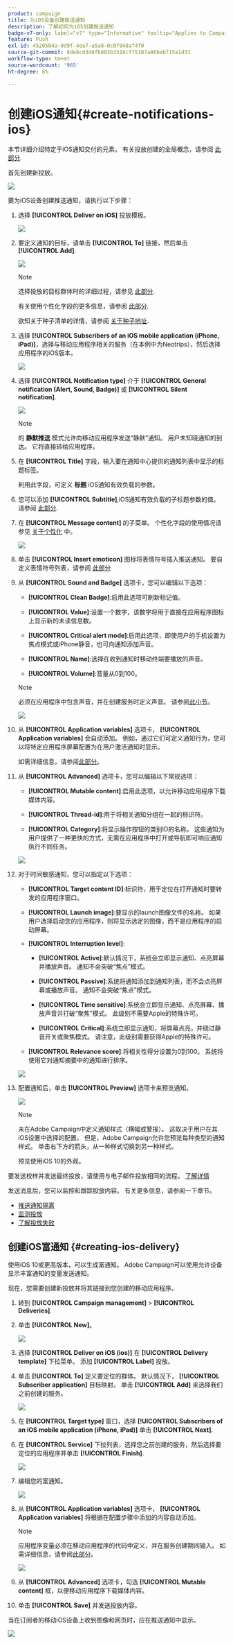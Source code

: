 ```yaml
---
product: campaign
title: 为iOS设备创建推送通知
description: 了解如何为iOS创建推送通知
badge-v7-only: label="v7" type="Informative" tooltip="Applies to Campaign Classic v7 only"
feature: Push
exl-id: 4520504a-0d9f-4ea7-a5a8-0c07948af4f0
source-git-commit: 8debcd3d8fb883b3316cf75187a86bebf15a1d31
workflow-type: tm+mt
source-wordcount: '965'
ht-degree: 6%

---
```


# 创建iOS通知{#create-notifications-ios}



本节详细介绍特定于iOS通知交付的元素。 有关投放创建的全局概念，请参阅 [此部分](steps-about-delivery-creation-steps.md).

首先创建新投放。

![](assets/nmac_delivery_1.png)

要为iOS设备创建推送通知，请执行以下步骤：

1. 选择 **[!UICONTROL Deliver on iOS]** 投放模板。

   ![](assets/nmac_delivery_ios_1.png)

1. 要定义通知的目标，请单击 **[!UICONTROL To]** 链接，然后单击 **[!UICONTROL Add]**.

   ![](assets/nmac_delivery_ios_2.png)

   >[!NOTE]
   >
   >选择投放的目标群体时的详细过程，请参见 [此部分](steps-defining-the-target-population.md).
   >
   >有关使用个性化字段的更多信息，请参阅 [此部分](about-personalization.md).
   >
   >欲知关于种子清单的详情，请参阅 [关于种子地址](about-seed-addresses.md).

1. 选择 **[!UICONTROL Subscribers of an iOS mobile application (iPhone, iPad)]**，选择与移动应用程序相关的服务（在本例中为Neotrips），然后选择应用程序的iOS版本。

   ![](assets/nmac_delivery_ios_3.png)

1. 选择 **[!UICONTROL Notification type]** 介于 **[!UICONTROL General notification (Alert, Sound, Badge)]** 或 **[!UICONTROL Silent notification]**.

   ![](assets/nmac_delivery_ios_4.png)

   >[!NOTE]
   >
   >的 **静默推送** 模式允许向移动应用程序发送“静默”通知。 用户未知晓通知的到达。 它将直接转给应用程序。

1. 在 **[!UICONTROL Title]** 字段，输入要在通知中心提供的通知列表中显示的标题标签。

   利用此字段，可定义 **标题** iOS通知有效负载的参数。

1. 您可以添加 **[!UICONTROL Subtitle]**,iOS通知有效负载的子标题参数的值。 请参阅 [此部分](configuring-the-mobile-application.md).

1. 在 **[!UICONTROL Message content]** 的子菜单。 个性化字段的使用情况请参见 [关于个性化](about-personalization.md) 中。

   ![](assets/nmac_delivery_ios_5.png)

1. 单击 **[!UICONTROL Insert emoticon]** 图标将表情符号插入推送通知。 要自定义表情符号列表，请参阅 [此部分](customizing-emoticon-list.md)

1. 从 **[!UICONTROL Sound and Badge]** 选项卡，您可以编辑以下选项：

   * **[!UICONTROL Clean Badge]**:启用此选项可刷新标记值。

   * **[!UICONTROL Value]**:设置一个数字，该数字将用于直接在应用程序图标上显示新的未读信息数。

   * **[!UICONTROL Critical alert mode]**:启用此选项，即使用户的手机设置为焦点模式或iPhone静音，也可向通知添加声音。

   * **[!UICONTROL Name]**:选择在收到通知时移动终端要播放的声音。

   * **[!UICONTROL Volume]**:音量从0到100。
   >[!NOTE]
   >
   >必须在应用程序中包含声音，并在创建服务时定义声音。 请参阅[此小节](configuring-the-mobile-application.md#configuring-external-account-ios)。

   ![](assets/nmac_delivery_ios_6.png)

1. 从 **[!UICONTROL Application variables]** 选项卡， **[!UICONTROL Application variables]** 会自动添加。 例如，通过它们可定义通知行为，您可以将特定应用程序屏幕配置为在用户激活通知时显示。

   如需详细信息，请参阅[此部分](configuring-the-mobile-application.md)。

1. 从 **[!UICONTROL Advanced]** 选项卡，您可以编辑以下常规选项：

   * **[!UICONTROL Mutable content]**:启用此选项，以允许移动应用程序下载媒体内容。

   * **[!UICONTROL Thread-id]**:用于将相关通知分组在一起的标识符。

   * **[!UICONTROL Category]**:将显示操作按钮的类别ID的名称。 这些通知为用户提供了一种更快的方式，无需在应用程序中打开或导航即可响应通知执行不同任务。

   ![](assets/nmac_delivery_ios_7.png)

1. 对于时间敏感通知，您可以指定以下选项：

   * **[!UICONTROL Target content ID]**:标识符，用于定位在打开通知时要转发的应用程序窗口。

   * **[!UICONTROL Launch image]**:要显示的launch图像文件的名称。 如果用户选择启动您的应用程序，则将显示选定的图像，而不是应用程序的启动屏幕。

   * **[!UICONTROL Interruption level]**:

      * **[!UICONTROL Active]**:默认情况下，系统会立即显示通知、点亮屏幕并播放声音。 通知不会突破“焦点”模式。

      * **[!UICONTROL Passive]**:系统将通知添加到通知列表，而不会点亮屏幕或播放声音。 通知不会突破“焦点”模式。

      * **[!UICONTROL Time sensitive]**:系统会立即显示通知、点亮屏幕、播放声音并打破“聚焦”模式。 此级别不需要Apple的特殊许可。

      * **[!UICONTROL Critical]**:系统立即显示通知，将屏幕点亮，并绕过静音开关或聚焦模式。 请注意，此级别需要获得Apple的特殊许可。
   * **[!UICONTROL Relevance score]**:将相关性得分设置为0到100。 系统将使用它对通知摘要中的通知进行排序。

   ![](assets/nmac_delivery_ios_8.png)

1. 配置通知后，单击 **[!UICONTROL Preview]** 选项卡来预览通知。

   ![](assets/nmac_intro_2.png)

   >[!NOTE]
   >
   >未在Adobe Campaign中定义通知样式（横幅或警报）。 这取决于用户在其iOS设置中选择的配置。 但是，Adobe Campaign允许您预览每种类型的通知样式。 单击右下方的箭头，从一种样式切换到另一种样式。
   >
   >预览使用iOS 10的外观。

要发送校样并发送最终投放，请使用与电子邮件投放相同的流程。 [了解详情](steps-validating-the-delivery.md)

发送消息后，您可以监控和跟踪投放内容。 有关更多信息，请参阅一下章节。

* [推送通知隔离](understanding-quarantine-management.md#push-notification-quarantines)
* [监测投放](about-delivery-monitoring.md)
* [了解投放失败](understanding-delivery-failures.md)

## 创建iOS富通知 {#creating-ios-delivery}

使用iOS 10或更高版本，可以生成富通知。 Adobe Campaign可以使用允许设备显示丰富通知的变量发送通知。

现在，您需要创建新投放并将其链接到您创建的移动应用程序。

1. 转到 **[!UICONTROL Campaign management]** > **[!UICONTROL Deliveries]**.

1. 单击 **[!UICONTROL New]**。

   ![](assets/nmac_android_3.png)

1. 选择 **[!UICONTROL Deliver on iOS (ios)]** 在 **[!UICONTROL Delivery template]** 下拉菜单。 添加 **[!UICONTROL Label]** 投放。

1. 单击 **[!UICONTROL To]** 定义要定位的群体。 默认情况下， **[!UICONTROL Subscriber application]** 目标映射。 单击 **[!UICONTROL Add]** 来选择我们之前创建的服务。

   ![](assets/nmac_ios_9.png)

1. 在 **[!UICONTROL Target type]** 窗口，选择 **[!UICONTROL Subscribers of an iOS mobile application (iPhone, iPad)]** 单击 **[!UICONTROL Next]**.

1. 在 **[!UICONTROL Service]** 下拉列表，选择您之前创建的服务，然后选择要定位的应用程序并单击 **[!UICONTROL Finish]**.

   ![](assets/nmac_ios_6.png)

1. 编辑您的富通知。

   ![](assets/nmac_ios_7.png)

1. 从 **[!UICONTROL Application variables]** 选项卡， **[!UICONTROL Application variables]** 将根据在配置步骤中添加的内容自动添加。

   >[!NOTE]
   >
   >应用程序变量必须在移动应用程序的代码中定义，并在服务创建期间输入。 如需详细信息，请参阅[此部分](configuring-the-mobile-application.md)。

   ![](assets/nmac_ios_10.png)

1. 从 **[!UICONTROL Advanced]** 选项卡，勾选 **[!UICONTROL Mutable content]** 框，以便移动应用程序下载媒体内容。

1. 单击 **[!UICONTROL Save]** 并发送投放内容。

当在订阅者的移动iOS设备上收到图像和网页时，应在推送通知中显示。

![](assets/nmac_ios_8.png)




